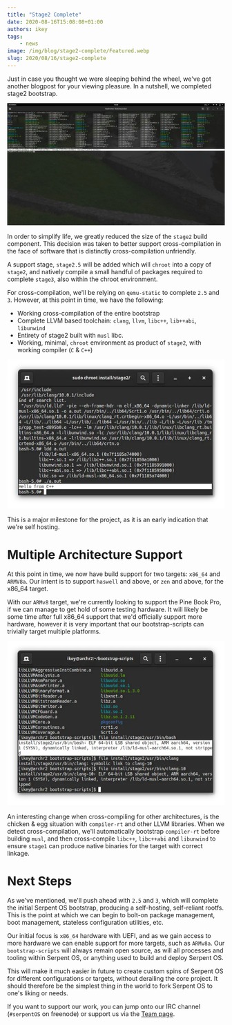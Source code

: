 ```yaml
---
title: "Stage2 Complete"
date: 2020-08-16T15:08:08+01:00
authors: ikey
tags:
    - news
image: /img/blog/stage2-complete/Featured.webp
slug: 2020/08/16/stage2-complete
---
```


Just in case you thought we were sleeping behind the wheel, we've got
another blogpost for your viewing pleasure. In a nutshell, we completed
stage2 bootstrap.

![Complete build-target for ARMv8](/img/blog/stage2-complete/Featured.webp)

<!--truncate-->

In order to simplify life, we greatly reduced the size of the `stage2` build component.
This decision was taken to better support cross-compilation in the face of software that
is distinctly cross-compilation unfriendly.

A support stage, `stage2.5` will be added which will `chroot` into a copy of `stage2`, and
natively compile a small handful of packages required to complete `stage3`, also within the
chroot environment.

For cross-compilation, we'll be relying on `qemu-static` to complete `2.5` and `3`.
However, at this point in time, we have the following:

 - Working cross-compilation of the entire bootstrap
 - Complete LLVM based toolchain: `clang`, `llvm`, `libc++`, `lib++abi`, `libunwind`
 - Entirety of stage2 built with `musl` libc.
 - Working, minimal, `chroot` environment as product of `stage2`, with working compiler (`C` & `C++`)

![x86_64](/img/blog/stage2-complete/x86_64.webp "Working x86_64 chroot")

This is a major milestone for the project, as it is an early indication that we're self hosting.

# Multiple Architecture Support

At this point in time, we now have build support for two targets: `x86_64` and `ARMV8a`.
Our intent is to support `haswell` and above, or `zen` and above, for the x86_64 target.

With our `ARMv8` target, we're currently looking to support the Pine Book Pro, if we can
manage to get hold of some testing hardware. It will likely be some time after full
x86_64 support that we'd officially support more hardware, however it is very important
that our bootstrap-scripts can trivially target multiple platforms.

![ARMv8](/img/blog/stage2-complete/ARMv8.webp "ARMv8 validation")

An interesting change when cross-compiling for other architectures, is the chicken & egg
situation with `compiler-rt` and other LLVM libraries. When we detect cross-compilation,
we'll automatically bootstrap `compiler-rt` before building `musl`, and then cross-compile
`libc++`, `libc++abi` and `libunwind` to ensure `stage1` can produce native binaries for
the target with correct linkage.

# Next Steps

As we've mentioned, we'll push ahead with `2.5` and `3`, which will complete the initial
Serpent OS bootstrap, producing a self-hosting, self-reliant rootfs. This is the point
at which we can begin to bolt-on package management, boot management, stateless configuration
utilities, etc.

Our initial focus is `x86_64` hardware with UEFI, and as we gain access to more hardware we
can enable support for more targets, such as `ARMv8a`. Our `bootstrap-scripts` will always
remain open source, as will all processes and tooling within Serpent OS, or anything used
to build and deploy Serpent OS.

This will make it much easier in future to create custom spins of Serpent OS for different
configurations or targets, without derailing the core project. It should therefore be the
simplest thing in the world to fork Serpent OS to one's liking or needs.

If you want to support our work, you can jump onto our IRC channel (`#serpentOS` on freenode)
or support us via the [Team page](/team).